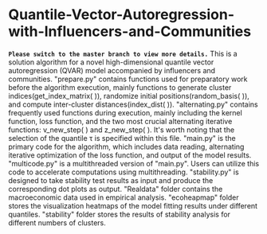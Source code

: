 # Quantile-Vector-Autoregression-with-Influencers-and-Communities
**``Please switch to the master branch to view more details.``**
This is a solution algorithm for a novel high-dimensional quantile vector autoregression (QVAR) model accompanied by influencers and communities.
"prepare.py" contains functions used for preparatory work before the algorithm execution, mainly functions to generate cluster indices(get_index_matrix( )), randomize initial positions(random_basis( )), and compute inter-cluster distances(index_dist( )).
"alternating.py" contains frequently used functions during execution, mainly including the kernel function, loss function, and the two most crucial alternating iterative functions: v_new_step( ) and z_new_step( ). It's worth noting that the selection of the quantile τ is specified within this file.
"main.py" is the primary code for the algorithm, which includes data reading, alternating iterative optimization of the loss function, and output of the model results.
"multicode.py" is a multithreaded version of "main.py". Users can utilize this code to accelerate computations using multithreading.
"stability.py" is designed to take stability test results as input and produce the corresponding dot plots as output.
"Realdata" folder contains the macroeconomic data used in empirical analysis.
"ecoheapmap" folder stores the visualization heatmaps of the model fitting results under different quantiles.
"stability" folder stores the results of stability analysis for different numbers of clusters.

